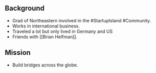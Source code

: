 ## Background
- Grad of Northeastern involved in the #StartupIsland #Community. 
- Works in international business. 
- Traveled a lot but only lived in Germany and US
- Friends with [[Brian Helfman]]. 

## Mission
- Build bridges across the globe. 